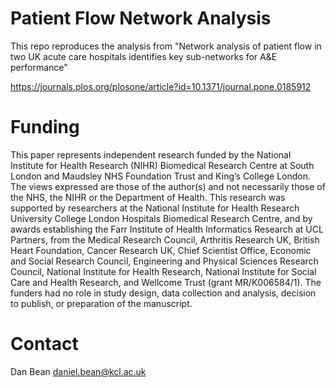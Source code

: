 # Patient Flow Network Analysis
This repo reproduces the analysis from "Network analysis of patient flow in two UK acute care hospitals identifies key sub-networks for A&E performance"

https://journals.plos.org/plosone/article?id=10.1371/journal.pone.0185912

# Funding
 This paper represents independent research funded by the National Institute for Health Research (NIHR) Biomedical Research Centre at South London and Maudsley NHS Foundation Trust and King’s College London. The views expressed are those of the author(s) and not necessarily those of the NHS, the NIHR or the Department of Health. This research was supported by researchers at the National Institute for Health Research University College London Hospitals Biomedical Research Centre, and by awards establishing the Farr Institute of Health Informatics Research at UCL Partners, from the Medical Research Council, Arthritis Research UK, British Heart Foundation, Cancer Research UK, Chief Scientist Office, Economic and Social Research Council, Engineering and Physical Sciences Research Council, National Institute for Health Research, National Institute for Social Care and Health Research, and Wellcome Trust (grant MR/K006584/1). The funders had no role in study design, data collection and analysis, decision to publish, or preparation of the manuscript.

# Contact
Dan Bean daniel.bean@kcl.ac.uk
